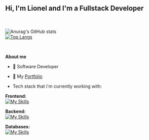 ## <p>Hi, I'm Lionel and I'm a Fullstack Developer</p>

<br/>

![Anurag's GitHub stats](https://github-readme-stats.vercel.app/api?username=lioarce01&show_icons=true&theme=radical) <br/>
[![Top Langs](https://github-readme-stats.vercel.app/api/top-langs/?username=lioarce01&theme=radical)](https://github.com/anuraghazra/github-readme-stats)

<br/>

**About me**
- 💼 Software Developer
- <p>🎨 My <a href="https://lionelarce-portfolio.vercel.app">Portfolio</a></p>
- Tech stack that i'm currently working with:

**Frontend:** <br/>
[![My Skills](https://skillicons.dev/icons?i=html,css,js,ts,react,redux,next,tailwind,materialui,bootstrap)](https://skillicons.dev)

**Backend:** <br/>
[![My Skills](https://skillicons.dev/icons?i=nodejs,express,prisma)](https://skillicons.dev)

**Databases:** <br/>
[![My Skills](https://skillicons.dev/icons?i=postgres,mongodb)](https://skillicons.dev)
